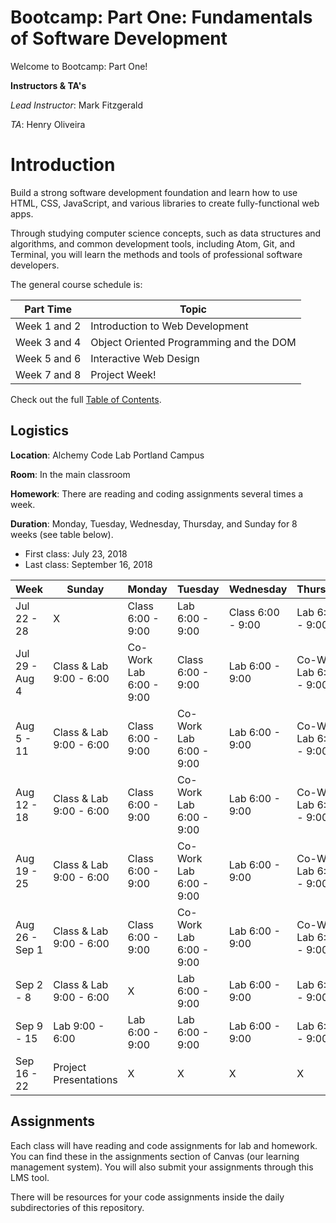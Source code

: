 # Bootcamp: Part One: Fundamentals of Software Development
Welcome to Bootcamp: Part One!

**Instructors & TA's**

*Lead Instructor*: Mark Fitzgerald

*TA*: Henry Oliveira

# Introduction
Build a strong software development foundation and learn how to use HTML, CSS, JavaScript, and various libraries to create fully-functional web apps.

Through studying computer science concepts, such as data structures and algorithms, and common development tools, including Atom, Git, and Terminal, you will learn the methods and tools of professional software developers.

The general course schedule is:

**Part Time**    | Topic
-------------|---------------
Week 1 and 2 | Introduction to Web Development
Week 3 and 4 | Object Oriented Programming and the DOM
Week 5 and 6 | Interactive Web Design
Week 7 and 8 | Project Week!

Check out the full [Table of Contents](SUMMARY.md).

## Logistics
**Location**: Alchemy Code Lab Portland Campus

**Room**: In the main classroom

**Homework**: There are reading and coding assignments several times a week.

**Duration**: Monday, Tuesday, Wednesday, Thursday, and Sunday for 8 weeks (see table below).
* First class: July 23, 2018
* Last class: September 16, 2018

**Week**    | Sunday | Monday | Tuesday | Wednesday | Thursday | Friday | Saturday
-------------|---------------|---------------|---------------|---------------|---------------|---------------|---------------
Jul 22 - 28 | X | Class 6:00 - 9:00 | Lab 6:00 - 9:00 | Class 6:00 - 9:00 | Lab 6:00 - 9:00 | X | X
Jul 29 - Aug 4 | Class & Lab 9:00 - 6:00 | Co-Work Lab 6:00 - 9:00 | Class 6:00 - 9:00 | Lab 6:00 - 9:00 | Co-Work Lab 6:00 - 9:00 | X | X
Aug 5 - 11 | Class & Lab 9:00 - 6:00 | Class 6:00 - 9:00 | Co-Work Lab 6:00 - 9:00 | Lab 6:00 - 9:00 | Co-Work Lab 6:00 - 9:00 | X | X
Aug 12 - 18 | Class & Lab 9:00 - 6:00 | Class 6:00 - 9:00 | Co-Work Lab 6:00 - 9:00 | Lab 6:00 - 9:00 | Co-Work Lab 6:00 - 9:00 | X | X
Aug 19 - 25 | Class & Lab 9:00 - 6:00 | Class 6:00 - 9:00 | Co-Work Lab 6:00 - 9:00 | Lab 6:00 - 9:00 | Co-Work Lab 6:00 - 9:00 | X | X
Aug 26 - Sep 1 | Class & Lab 9:00 - 6:00 | Class 6:00 - 9:00 | Co-Work Lab 6:00 - 9:00 | Lab 6:00 - 9:00 | Co-Work Lab 6:00 - 9:00 | X | X
Sep 2 - 8 | Class & Lab 9:00 - 6:00 | X | Lab 6:00 - 9:00 | Lab 6:00 - 9:00 | Lab 6:00 - 9:00 | X | X
Sep 9 - 15 | Lab 9:00 - 6:00 | Lab 6:00 - 9:00 | Lab 6:00 - 9:00 | Lab 6:00 - 9:00 | Lab 6:00 - 9:00 | X | X
Sep 16 - 22 | Project Presentations | X | X | X | X | X | X

## Assignments

Each class will have reading and code assignments for lab and homework. You can find these in the assignments section of Canvas (our learning management system). You will also submit your assignments through this LMS tool.

There will be resources for your code assignments inside the daily subdirectories of this repository.
